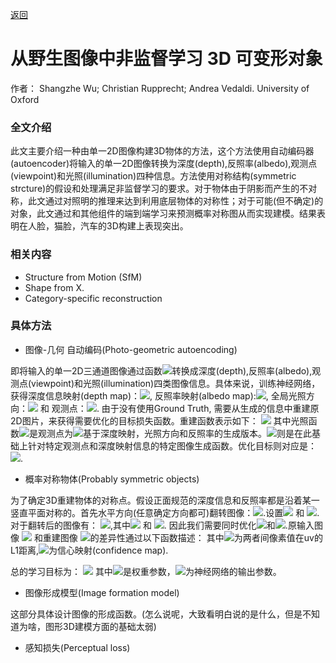 [返回](https://github.com/zouheq/CVPR-2020)
# 从野生图像中非监督学习 3D 可变形对象
作者： Shangzhe Wu; Christian Rupprecht; Andrea Vedaldi. University of Oxford


### 全文介绍

此文主要介绍一种由单一2D图像构建3D物体的方法，这个方法使用自动编码器(autoencoder)将输入的单一2D图像转换为深度(depth),反照率(albedo),观测点(viewpoint)和光照(illumination)四种信息。方法使用对称结构(symmetric strcture)的假设和处理满足非监督学习的要求。对于物体由于阴影而产生的不对称，此文通过对照明的推理来达到利用底层物体的对称性；对于可能(但不确定)的对象，此文通过和其他组件的端到端学习来预测概率对称图从而实现建模。结果表明在人脸，猫脸，汽车的3D构建上表现突出。

### 相关内容

- Structure  from  Motion (SfM)
- Shape from X.
- Category-specific reconstruction

### 具体方法
- 图像-几何 自动编码(Photo-geometric autoencoding)

即将输入的单一2D三通道图像通过函数<img src="http://chart.googleapis.com/chart?cht=tx&chl=\Large \Omega">转换成深度(depth),反照率(albedo),观测点(viewpoint)和光照(illumination)四类图像信息。具体来说，训练神经网络，获得深度信息映射(depth map)：<img src="https://latex.codecogs.com/gif.latex?ax^2+by^2+c=0">, 反照率映射(albedo map):<img src="http://chart.googleapis.com/chart?cht=tx&chl=\Large a: \Omega \rightarrow R^3">, 全局光照方向：<img src="http://chart.googleapis.com/chart?cht=tx&chl=\Large l \in S^2"> 和 观测点：<img src="http://chart.googleapis.com/chart?cht=tx&chl=\Large w \in R^6">.
由于没有使用Ground Truth, 需要从生成的信息中重建原2D图片，来获得需要优化的目标损失函数。重建函数表示如下：
<img src="http://chart.googleapis.com/chart?cht=tx&chl=\Large \hat{I} = \Pi (\Lambda(a,d,l),d,w)">
其中光照函数<img src="http://chart.googleapis.com/chart?cht=tx&chl=\Large \Lambda">是观测点为<img src="http://chart.googleapis.com/chart?cht=tx&chl=\Large w = 0">基于深度映射，光照方向和反照率的生成版本。<img src="http://chart.googleapis.com/chart?cht=tx&chl=\Large \Pi">则是在此基础上针对特定观测点和深度映射信息的特定图像生成函数。优化目标则对应是：<img src="http://chart.googleapis.com/chart?cht=tx&chl=\Large I \approx \hat{I}">.

- 概率对称物体(Probably symmetric objects)

为了确定3D重建物体的对称点。假设正面规范的深度信息和反照率都是沿着某一竖直平面对称的。首先水平方向(任意确定方向都可)翻转图像：<img src="http://chart.googleapis.com/chart?cht=tx&chl=\Large [flip(a)]_{a,u,v} = a_{c,w-1-u,v}">.设置<img src="http://chart.googleapis.com/chart?cht=tx&chl=\Large d \approx (flip({d}')"> 和 <img src="http://chart.googleapis.com/chart?cht=tx&chl=\Large a \approx flip({a}')">.对于翻转后的图像有：
<img src="http://chart.googleapis.com/chart?cht=tx&chl=\Large {\hat{I}}' = \Pi (\Lambda({a}',{d}',l),{d}',w)">,其中<img src="http://chart.googleapis.com/chart?cht=tx&chl=\Large d \approx flip({d}')"> 和 <img src="http://chart.googleapis.com/chart?cht=tx&chl=\Large a \approx flip({a}')">.
因此我们需要同时优化<img src="http://chart.googleapis.com/chart?cht=tx&chl=\Large I \approx \hat{I}">和<img src="http://chart.googleapis.com/chart?cht=tx&chl=\Large I \approx {\hat{I}}'">.原输入图像 <img src="http://chart.googleapis.com/chart?cht=tx&chl=\Large I "> 和重建图像 <img src="http://chart.googleapis.com/chart?cht=tx&chl=\Large \hat{I}'">的差异性通过以下函数描述：
其中<img src="http://chart.googleapis.com/chart?cht=tx&chl=\Large l_{1,uv} = |\hat{I}_{uv} - I_{uv}|'">为两者间像素值在uv的L1距离,<img src="http://chart.googleapis.com/chart?cht=tx&chl=\Large \sigma \in R_{+}^{W \times H}">为信心映射(confidence map).

总的学习目标为：
<img src="http://chart.googleapis.com/chart?cht=tx&chl=\Large \varepsilon(\phi; I) = \L(\hat{I},I,\sigma) + \lambda_f \L({\hat{I}}',I,{\sigma}')">
其中<img src="http://chart.googleapis.com/chart?cht=tx&chl=\Large \lambda_f = 0.5">是权重参数，<img src="http://chart.googleapis.com/chart?cht=tx&chl=\Large (d,a,w,l,\sigma,{\sigma}') = \phi(I)">为神经网络的输出参数。


- 图像形成模型(Image formation model)

这部分具体设计图像的形成函数。(怎么说呢，大致看明白说的是什么，但是不知道为啥，图形3D建模方面的基础太弱)
- 感知损失(Perceptual loss)
